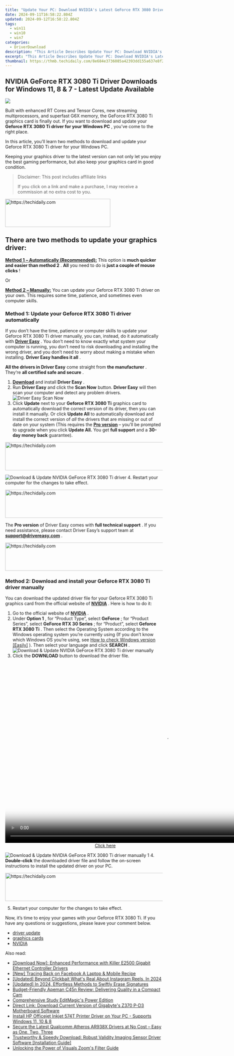 ```yaml
---
title: "Update Your PC: Download NVIDIA's Latest GeForce RTX 3080 Driver for Windows Users!"
date: 2024-09-11T16:58:22.804Z
updated: 2024-09-12T16:58:22.804Z
tags:
  - win11
  - win10
  - win7
categories:
  - DriverDownload
description: "This Article Describes Update Your PC: Download NVIDIA's Latest GeForce RTX 3080 Driver for Windows Users!"
excerpt: "This Article Describes Update Your PC: Download NVIDIA's Latest GeForce RTX 3080 Driver for Windows Users!"
thumbnail: https://thmb.techidaily.com/8e684e3736085a42393dd155a637e8f217c26c390b45353b04f9ee1e79b6412e.jpg
---
```


## NVIDIA GeForce RTX 3080 Ti Driver Downloads for Windows 11, 8 & 7 - Latest Update Available

![](https://images.drivereasy.com/wp-content/uploads/2021/06/RTX-3080-Ti-graphics-driver-download.jpg)

 Built with enhanced RT Cores and Tensor Cores, new streaming multiprocessors, and superfast G6X memory, the GeForce RTX 3080 Ti graphics card is finally out. If you want to download and update your **Geforce RTX 3080 Ti driver for your Windows PC** , you’ve come to the right place.

 In this article, you’ll learn two methods to download and update your Geforce RTX 3080 Ti driver for your Windows PC.

 Keeping your graphics driver to the latest version can not only let you enjoy the best gaming performance, but also keep your graphics card in good condition.

>  Disclaimer: This post includes affiliate links
>
>  If you click on a link and make a purchase, I may receive a commission at no extra cost to you.
>

<!-- affiliate ads begin -->
<a href="https://aligracehair.sjv.io/c/5597632/2135402/19272" target="_top" id="2135402">
  <img src="//a.impactradius-go.com/display-ad/19272-2135402" border="0" alt="https://techidaily.com" width="336" height="90"/>
</a>
<img height="0" width="0" src="https://aligracehair.sjv.io/i/5597632/2135402/19272" style="position:absolute;visibility:hidden;" border="0" />
<!-- affiliate ads end -->

## **There are two methods to update your graphics driver:**

[**Method 1** **– Automatically (Recommended):**](https://www.drivereasy.com/knowledge/latest-geforce-rtx-3080-ti-driver-download-for-win-10-8-7/#m1) This option is **much quicker and easier than method 2** . **All** you need to do is **just a couple of mouse clicks** !

Or

[**Method 2** **– Manually:**](https://tools.techidaily.com/drivereasy/download/) You can update your Geforce RTX 3080 Ti driver on your own. This requires some time, patience, and sometimes even computer skills.

### Method 1: Update your Geforce RTX 3080 Ti driver automatically

 If you don’t have the time, patience or computer skills to update your Geforce RTX 3080 Ti driver manually, you can, instead, do it automatically with **[Driver Easy](https://tools.techidaily.com/drivereasy/download/)**  . You don’t need to know exactly what system your computer is running, you don’t need to risk downloading and installing the wrong driver, and you don’t need to worry about making a mistake when installing. **Driver Easy handles it all** .  

**All the drivers in Driver Easy** come straight from **the manufacturer** . They‘re **all certified safe and secure** .

1. **[Download](https://tools.techidaily.com/drivereasy/download/)**  and install **Driver Easy** .
2. Run **Driver Easy** and click the **Scan Now** button. **Driver Easy** will then scan your computer and detect any problem drivers.  
![Driver Easy Scan Now](https://images.drivereasy.com/wp-content/uploads/2021/06/Driver-Easy-Scan-Now.jpg)
3. Click **Update** next to your **Geforce RTX 3080 Ti** graphics card to automatically download the correct version of its driver, then you can install it manually. Or click **Update All** to automatically download and install the correct version of _all_ the drivers that are missing or out of date on your system (This requires the **[Pro version](https://tools.techidaily.com/drivereasy/download/) [](https://tools.techidaily.com/drivereasy/download/)**  – you’ll be prompted to upgrade when you click **Update All.**  You get **full support** and a **30-day money back** guarantee).  

<!-- affiliate ads begin -->
<a href="https://unicoeye.pxf.io/c/5597632/2134495/18498" target="_top" id="2134495">
  <img src="//a.impactradius-go.com/display-ad/18498-2134495" border="0" alt="https://techidaily.com" width="728" height="90"/>
</a>
<img height="0" width="0" src="https://unicoeye.pxf.io/i/5597632/2134495/18498" style="position:absolute;visibility:hidden;" border="0" />
<!-- affiliate ads end -->

![Download & Update NVIDIA GeForce RTX 3080 Ti driver](https://images.drivereasy.com/wp-content/uploads/2021/06/Download-Update-NVIDIA-GeForce-RTX-3080-Ti-driver.jpg)
4. Restart your computer for the changes to take effect.

<!-- affiliate ads begin -->
<a href="https://appsumo.8odi.net/c/5597632/2129738/7443" target="_top" id="2129738">
  <img src="//a.impactradius-go.com/display-ad/7443-2129738" border="0" alt="https://techidaily.com" width="728" height="90"/>
</a>
<img height="0" width="0" src="https://appsumo.8odi.net/i/5597632/2129738/7443" style="position:absolute;visibility:hidden;" border="0" />
<!-- affiliate ads end -->

 The **Pro version** of Driver Easy comes with **full technical support** . If you need assistance, please contact Driver Easy’s support team at [**support@drivereasy.com**](https://tools.techidaily.com/drivereasy/download/) .

<!-- affiliate ads begin -->
<a href="https://bluettius.sjv.io/c/5597632/2139111/17108" target="_top" id="2139111">
  <img src="//a.impactradius-go.com/display-ad/17108-2139111" border="0" alt="https://techidaily.com" width="728" height="90"/>
</a>
<img height="0" width="0" src="https://bluettius.sjv.io/i/5597632/2139111/17108" style="position:absolute;visibility:hidden;" border="0" />
<!-- affiliate ads end -->

### Method 2: Download and install your Geforce RTX 3080 Ti driver manually

 You can download the updated driver file for your Geforce RTX 3080 Ti graphics card from the official website of **[NVIDIA](https://tools.techidaily.com/drivereasy/download/)**  . Here is how to do it:

1. Go to the official website of **[NVIDIA](https://tools.techidaily.com/drivereasy/download/)**  .
2. Under **Option 1** , for “Product Type”, select **GeForce** ; for “Product Series”, select **GeForce RTX 30 Series** ; for “Product”, select **Geforce RTX 3080 Ti** . Then select the Operating System according to the Windows operating system you’re currently using (If you don’t know which Windows OS you’re using, see [ How to check Windows version \[Easily\]](https://tools.techidaily.com/drivereasy/download/) ). Then select your language and click **SEARCH** .  
![Download & Update NVIDIA GeForce RTX 3080 Ti driver manually](https://images.drivereasy.com/wp-content/uploads/2021/06/Download-Update-NVIDIA-GeForce-RTX-3080-Ti-driver-manually.jpg)
3. Click the **DOWNLOAD** button to download the driver file.  

<!-- affiliate ads begin -->
<span id="1492813">
					<video width="1024" height="576" style="cursor:pointer"
           poster="//a.impactradius-go.com/display-clicktoplayimage/1492813.png"
           onclick="if(!this.playClicked){this.play();this.setAttribute('controls',true);this.playClicked=true;}">
	   <source src="//a.impactradius-go.com/display-ad/14559-1492813">
	   <img src="//a.impactradius-go.com/display-clicktoplayimage/1492813.png" style="border: none; height: 100%; width: 100%; object-fit: contain">
	</video>
	<div style="width:640px;text-align:center"><a href="javascript:window.open(decodeURIComponent('https%3A%2F%2Fpropmoneyinc.pxf.io%2Fc%2F5597632%2F1492813%2F14559'), '_blank');void(0);">Click here</a></div>
</span>
<img height="0" width="0" src="https://imp.pxf.io/i/5597632/1492813/14559" style="position:absolute;visibility:hidden;" border="0" />
<!-- affiliate ads end -->

![Download & Update NVIDIA GeForce RTX 3080 Ti driver manually 1](https://images.drivereasy.com/wp-content/uploads/2021/06/Download-Update-NVIDIA-GeForce-RTX-3080-Ti-driver-manually-1.jpg)
4. **Double-click** the downloaded driver file and follow the on-screen instructions to install the updated driver on your PC.

<!-- affiliate ads begin -->
<a href="https://25home.pxf.io/c/5597632/2123481/16836" target="_top" id="2123481">
  <img src="//a.impactradius-go.com/display-ad/16836-2123481" border="0" alt="https://techidaily.com" width="720" height="90"/>
</a>
<img height="0" width="0" src="https://25home.pxf.io/i/5597632/2123481/16836" style="position:absolute;visibility:hidden;" border="0" />
<!-- affiliate ads end -->

5. Restart your computer for the changes to take effect.

 Now, it’s time to enjoy your games with your Geforce RTX 3080 Ti. If you have any questions or suggestions, please leave your comment below.

* [driver update](https://tools.techidaily.com/drivereasy/download/)
* [graphics cards](https://tools.techidaily.com/drivereasy/download/)
* [NVIDIA](https://tools.techidaily.com/drivereasy/download/)

<ins class="adsbygoogle"
     style="display:block"
     data-ad-format="autorelaxed"
     data-ad-client="ca-pub-7571918770474297"
     data-ad-slot="1223367746"></ins>

<ins class="adsbygoogle"
     style="display:block"
     data-ad-client="ca-pub-7571918770474297"
     data-ad-slot="8358498916"
     data-ad-format="auto"
     data-full-width-responsive="true"></ins>

<span class="atpl-alsoreadstyle">Also read:</span>
<div><ul>
<li><a href="https://hardware-updates.techidaily.com/download-now-enhanced-performance-with-killer-e2500-gigabit-ethernet-controller-drivers/"><u>[Download Now]: Enhanced Performance with Killer E2500 Gigabit Ethernet Controller Drivers</u></a></li>
<li><a href="https://facebook-videos.techidaily.com/new-tracing-back-on-facebook-a-laptop-and-mobile-recipe/"><u>[New] Tracing Back on Facebook A Laptop & Mobile Recipe</u></a></li>
<li><a href="https://instagram-video-files.techidaily.com/updated-beyond-clickbait-whats-real-about-instagram-reels-in-2024/"><u>[Updated] Beyond Clickbait What's Real About Instagram Reels, In 2024</u></a></li>
<li><a href="https://vp-tips.techidaily.com/updated-in-2024-effortless-methods-to-swiftly-erase-signatures/"><u>[Updated] In 2024, Effortless Methods to Swiftly Erase Signatures</u></a></li>
<li><a href="https://data-recovery.techidaily.com/budget-friendly-apeman-c45n-review-delivering-quality-in-a-compact-cam/"><u>Budget-Friendly Apeman C45n Review: Delivering Quality in a Compact Cam</u></a></li>
<li><a href="https://extra-information.techidaily.com/comprehensive-study-editmagics-power-edition/"><u>Comprehensive Study EditMagic's Power Edition</u></a></li>
<li><a href="https://hardware-updates.techidaily.com/direct-link-download-current-version-of-gigabytes-z370-p-d3-motherboard-software/"><u>Direct Link: Download Current Version of Gigabyte's Z370 P-D3 Motherboard Software</u></a></li>
<li><a href="https://hardware-updates.techidaily.com/install-hp-officejet-inkjet-574t-printer-driver-on-your-pc-supports-windows-11-10-and-8/"><u>Install HP Officejet Inkjet 574T Printer Driver on Your PC - Supports Windows 11, 10 & 8</u></a></li>
<li><a href="https://hardware-updates.techidaily.com/1722964520071-secure-the-latest-qualcomm-atheros-ar938x-drivers-at-no-cost-easy-as-one-two-three/"><u>Secure the Latest Qualcomm Atheros AR938X Drivers at No Cost – Easy as One, Two, Three</u></a></li>
<li><a href="https://hardware-updates.techidaily.com/trustworthy-and-speedy-download-robust-validity-imaging-sensor-driver-software-installation-guide/"><u>Trustworthy & Speedy Download: Robust Validity Imaging Sensor Driver Software [Installation Guide]</u></a></li>
<li><a href="https://extra-resources.techidaily.com/unlocking-the-power-of-visuals-zooms-filter-guide/"><u>Unlocking the Power of Visuals Zoom's Filter Guide</u></a></li>
</ul></div>

